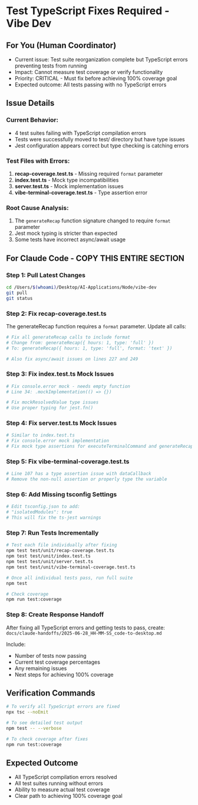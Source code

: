 # Test TypeScript Fixes Required - Vibe Dev

## For You (Human Coordinator)
- Current issue: Test suite reorganization complete but TypeScript errors preventing tests from running
- Impact: Cannot measure test coverage or verify functionality
- Priority: CRITICAL - Must fix before achieving 100% coverage goal
- Expected outcome: All tests passing with no TypeScript errors

## Issue Details

### Current Behavior:
- 4 test suites failing with TypeScript compilation errors
- Tests were successfully moved to test/ directory but have type issues
- Jest configuration appears correct but type checking is catching errors

### Test Files with Errors:
1. **recap-coverage.test.ts** - Missing required `format` parameter
2. **index.test.ts** - Mock type incompatibilities  
3. **server.test.ts** - Mock implementation issues
4. **vibe-terminal-coverage.test.ts** - Type assertion error

### Root Cause Analysis:
1. The `generateRecap` function signature changed to require `format` parameter
2. Jest mock typing is stricter than expected
3. Some tests have incorrect async/await usage

## For Claude Code - COPY THIS ENTIRE SECTION

### Step 1: Pull Latest Changes
```bash
cd /Users/$(whoami)/Desktop/AI-Applications/Node/vibe-dev
git pull
git status
```

### Step 2: Fix recap-coverage.test.ts
The generateRecap function requires a `format` parameter. Update all calls:
```bash
# Fix all generateRecap calls to include format
# Change from: generateRecap({ hours: 1, type: 'full' })
# To: generateRecap({ hours: 1, type: 'full', format: 'text' })

# Also fix async/await issues on lines 227 and 249
```

### Step 3: Fix index.test.ts Mock Issues
```bash
# Fix console.error mock - needs empty function
# Line 34: .mockImplementation(() => {})

# Fix mockResolvedValue type issues
# Use proper typing for jest.fn()
```

### Step 4: Fix server.test.ts Mock Issues
```bash
# Similar to index.test.ts
# Fix console.error mock implementation
# Fix mock type assertions for executeTerminalCommand and generateRecap
```

### Step 5: Fix vibe-terminal-coverage.test.ts
```bash
# Line 107 has a type assertion issue with dataCallback
# Remove the non-null assertion or properly type the variable
```

### Step 6: Add Missing tsconfig Settings
```bash
# Edit tsconfig.json to add:
# "isolatedModules": true
# This will fix the ts-jest warnings
```

### Step 7: Run Tests Incrementally
```bash
# Test each file individually after fixing
npm test test/unit/recap-coverage.test.ts
npm test test/unit/index.test.ts
npm test test/unit/server.test.ts
npm test test/unit/vibe-terminal-coverage.test.ts

# Once all individual tests pass, run full suite
npm test

# Check coverage
npm run test:coverage
```

### Step 8: Create Response Handoff
After fixing all TypeScript errors and getting tests to pass, create:
`docs/claude-handoffs/2025-06-28_HH-MM-SS_code-to-desktop.md`

Include:
- Number of tests now passing
- Current test coverage percentages
- Any remaining issues
- Next steps for achieving 100% coverage

## Verification Commands
```bash
# To verify all TypeScript errors are fixed
npx tsc --noEmit

# To see detailed test output
npm test -- --verbose

# To check coverage after fixes
npm run test:coverage
```

## Expected Outcome
- All TypeScript compilation errors resolved
- All test suites running without errors
- Ability to measure actual test coverage
- Clear path to achieving 100% coverage goal